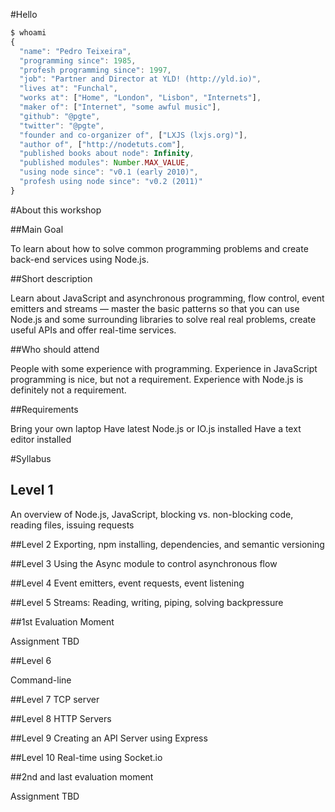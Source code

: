 #Hello

```js
$ whoami
{
  "name": "Pedro Teixeira",
  "programming since": 1985,
  "profesh programming since": 1997,
  "job": "Partner and Director at YLD! (http://yld.io)",
  "lives at": "Funchal",
  "works at": ["Home", "London", "Lisbon", "Internets"],
  "maker of": ["Internet", "some awful music"],
  "github": "@pgte",
  "twitter": "@pgte",
  "founder and co-organizer of", ["LXJS (lxjs.org)"],
  "author of", ["http://nodetuts.com"],
  "published books about node": Infinity,
  "published modules": Number.MAX_VALUE,
  "using node since": "v0.1 (early 2010)",
  "profesh using node since": "v0.2 (2011)"
}
```



#About this workshop


##Main Goal

To learn about how to solve common programming problems and create back-end services using Node.js.


##Short description

Learn about JavaScript and asynchronous programming, flow control, event emitters and streams — master the basic patterns so that you can use Node.js and some surrounding libraries to solve real real problems, create useful APIs and offer real-time services.


##Who should attend

People with some experience with programming. Experience in JavaScript programming is nice, but not a requirement. Experience with Node.js is definitely not a requirement.


##Requirements

Bring your own laptop
Have latest Node.js or IO.js installed
Have a text editor installed



#Syllabus


## Level 1

An overview of Node.js, JavaScript, blocking vs. non-blocking code, reading files, issuing requests


##Level 2
Exporting, npm installing, dependencies, and semantic versioning


##Level 3
Using the Async module to control asynchronous flow


##Level 4
Event emitters, event requests, event listening


##Level 5
Streams: Reading, writing, piping, solving backpressure


##1st Evaluation Moment

Assignment TBD


##Level 6

Command-line


##Level 7
TCP server


##Level 8
HTTP Servers


##Level 9
Creating an API Server using Express


##Level 10
Real-time using Socket.io


##2nd and last evaluation moment

Assignment TBD

